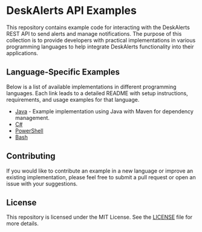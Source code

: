 # DeskAlerts API Examples

This repository contains example code for interacting with the DeskAlerts REST API to send alerts and manage notifications. The purpose of this collection is to provide developers with practical implementations in various programming languages to help integrate DeskAlerts functionality into their applications.

## Language-Specific Examples

Below is a list of available implementations in different programming languages. Each link leads to a detailed README with setup instructions, requirements, and usage examples for that language.

- [Java](./Java) - Example implementation using Java with Maven for dependency management.
- [C#](./C%23)
- [PowerShell](./PowerShell)
- [Bash](./Bash)

## Contributing

If you would like to contribute an example in a new language or improve an existing implementation, please feel free to submit a pull request or open an issue with your suggestions.

## License

This repository is licensed under the MIT License. See the [LICENSE](./LICENSE) file for more details.
